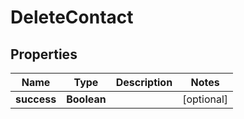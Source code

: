 
# DeleteContact

## Properties
Name | Type | Description | Notes
------------ | ------------- | ------------- | -------------
**success** | **Boolean** |  |  [optional]



